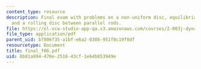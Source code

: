 ```yaml
---
content_type: resource
description: Final exam with problems on a non-uniform disc, equilibria and stability,
  and a rolling disc between parallel rods.
file: https://ol-ocw-studio-app-qa.s3.amazonaws.com/courses/2-003j-dynamics-and-control-i-fall-2007/8b81a994478e251643cf1e64b853949e_final_f06.pdf
file_type: application/pdf
parent_uid: b7806f35-a1bf-e6a2-0308-951f8c19f8df
resourcetype: Document
title: final_f06.pdf
uid: 8b81a994-478e-2516-43cf-1e64b853949e
---
```

